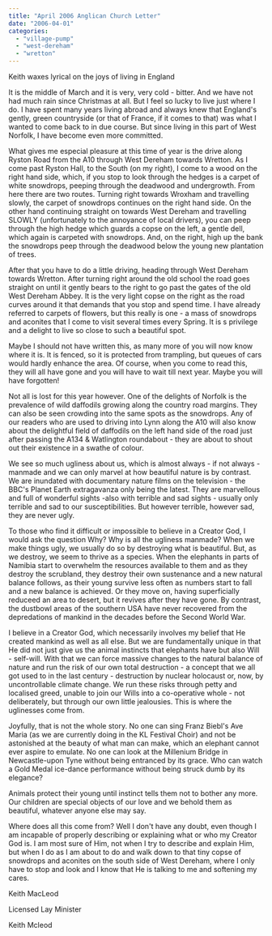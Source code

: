 ```yaml
---
title: "April 2006 Anglican Church Letter"
date: "2006-04-01"
categories: 
  - "village-pump"
  - "west-dereham"
  - "wretton"
---
```


Keith waxes lyrical on the joys of living in England

It is the middle of March and it is very, very cold - bitter. And we have not had much rain since Christmas at all. But I feel so lucky to live just where I do. I have spent many years living abroad and always knew that England's gently, green countryside (or that of France, if it comes to that) was what I wanted to come back to in due course. But since living in this part of West Norfolk, I have become even more committed.

What gives me especial pleasure at this time of year is the drive along Ryston Road from the A10 through West Dereham towards Wretton. As I come past Ryston Hall, to the South (on my right), I come to a wood on the right hand side, which, if you stop to look through the hedges is a carpet of white snowdrops, peeping through the deadwood and undergrowth. From here there are two routes. Turning right towards Wroxham and travelling slowly, the carpet of snowdrops continues on the right hand side. On the other hand continuing straight on towards West Dereham and travelling SLOWLY (unfortunately to the annoyance of local drivers), you can peep through the high hedge which guards a copse on the left, a gentle dell, which again is carpeted with snowdrops. And, on the right, high up the bank the snowdrops peep through the deadwood below the young new plantation of trees.

After that you have to do a little driving, heading through West Dereham towards Wretton. After turning right around the old school the road goes straight on until it gently bears to the right to go past the gates of the old West Dereham Abbey. It is the very light copse on the right as the road curves around it that demands that you stop and spend time. I have already referred to carpets of flowers, but this really is one - a mass of snowdrops and aconites that I come to visit several times every Spring. It is s privilege and a delight to live so close to such a beautiful spot.

Maybe I should not have written this, as many more of you will now know where it is. It is fenced, so it is protected from trampling, but queues of cars would hardly enhance the area. Of course, when you come to read this, they will all have gone and you will have to wait till next year. Maybe you will have forgotten!

Not all is lost for this year however. One of the delights of Norfolk is the prevalence of wild daffodils growing along the country road margins. They can also be seen crowding into the same spots as the snowdrops. Any of our readers who are used to driving into Lynn along the A10 will also know about the delightful field of daffodils on the left hand side of the road just after passing the A134 & Watlington roundabout - they are about to shout out their existence in a swathe of colour.

We see so much ugliness about us, which is almost always - if not always - manmade and we can only marvel at how beautiful nature is by contrast. We are inundated with documentary nature films on the television - the BBC's Planet Earth extragavanza only being the latest. They are marvellous and full of wonderful sights -also with terrible and sad sights - usually only terrible and sad to our susceptibilities. But however terrible, however sad, they are never ugly.

To those who find it difficult or impossible to believe in a Creator God, I would ask the question Why? Why is all the ugliness manmade? When we make things ugly, we usually do so by destroying what is beautiful. But, as we destroy, we seem to thrive as a species. When the elephants in parts of Namibia start to overwhelm the resources available to them and as they destroy the scrubland, they destroy their own sustenance and a new natural balance follows, as their young survive less often as numbers start to fall and a new balance is achieved. Or they move on, having superficially reduceed an area to desert, but it revives after they have gone. By contrast, the dustbowl areas of the southern USA have never recovered from the depredations of mankind in the decades before the Second World War.

I believe in a Creator God, which necessarily involves my belief that He created mankind as well as all else. But we are fundamentally unique in that He did not just give us the animal instincts that elephants have but also Will - self-will. With that we can force massive changes to the natural balance of nature and run the risk of our own total destruction - a concept that we all got used to in the last century - destruction by nuclear holocaust or, now, by uncontrollable climate change. We run these risks through petty and localised greed, unable to join our Wills into a co-operative whole - not deliberately, but through our own little jealousies. This is where the uglinesses come from.

Joyfully, that is not the whole story. No one can sing Franz Biebl's Ave Maria (as we are currently doing in the KL Festival Choir) and not be astonished at the beauty of what man can make, which an elephant cannot ever aspire to emulate. No one can look at the Millenium Bridge in Newcastle-upon Tyne without being entranced by its grace. Who can watch a Gold Medal ice-dance performance without being struck dumb by its elegance?

Animals protect their young until instinct tells them not to bother any more. Our children are special objects of our love and we behold them as beautiful, whatever anyone else may say.

Where does all this come from? Well I don't have any doubt, even though I am incapable of properly describing or explaining what or who my Creator God is. I am most sure of Him, not when I try to describe and explain Him, but when I do as I am about to do and walk down to that tiny copse of snowdrops and aconites on the south side of West Dereham, where I only have to stop and look and I know that He is talking to me and softening my cares.

Keith MacLeod

Licensed Lay Minister

Keith Mcleod
